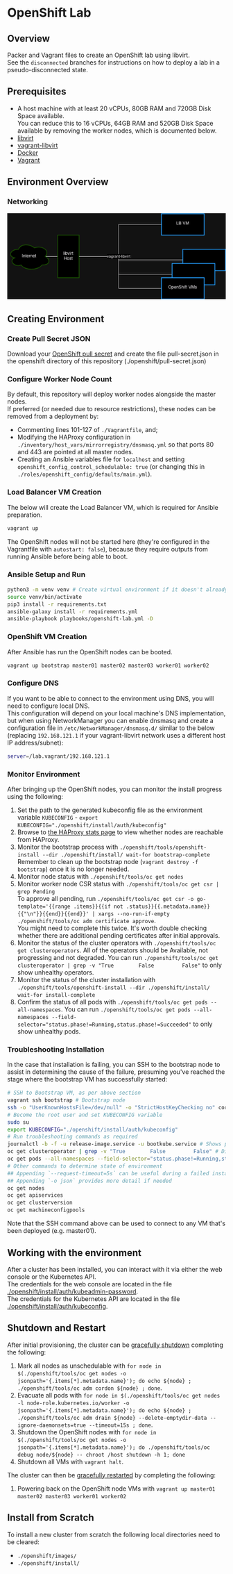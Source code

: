 # OpenShift Lab

## Overview

Packer and Vagrant files to create an OpenShift lab using libvirt.  
See the `disconnected` branches for instructions on how to deploy a lab in a pseudo-disconnected state.

## Prerequisites

- A host machine with at least 20 vCPUs, 80GB RAM and 720GB Disk Space available.  
  You can reduce this to 16 vCPUs, 64GB RAM and 520GB Disk Space available by removing the worker nodes, which is documented below.
- [libvirt](https://wiki.archlinux.org/title/libvirt)
- [vagrant-libvirt](https://vagrant-libvirt.github.io/vagrant-libvirt/)
- [Docker](https://docs.docker.com/engine/install/)
- [Vagrant](https://developer.hashicorp.com/vagrant/docs/installation)

## Environment Overview

### Networking

![libvirt networking](./doc/libvirt%20networking.png "libvirt networking")

## Creating Environment

### Create Pull Secret JSON

Download your [OpenShift pull secret](https://console.redhat.com/openshift/install/pull-secret) and create the file pull-secret.json in the openshift directory of this repository (./openshift/pull-secret.json)

### Configure Worker Node Count

By default, this repository will deploy worker nodes alongside the master nodes.  
If preferred (or needed due to resource restrictions), these nodes can be removed from a deployment by:

- Commenting lines 101-127 of `./Vagrantfile`, and;
- Modifying the HAProxy configuration in `./inventory/host_vars/mirrorregistry/dnsmasq.yml` so that ports 80 and 443 are pointed at all master nodes.
- Creating an Ansible variables file for `localhost` and setting `openshift_config_control_schedulable: true` (or changing this in `./roles/openshift_config/defaults/main.yml`).

### Load Balancer VM Creation

The below will create the Load Balancer VM, which is required for Ansible preparation.

```bash
vagrant up
```

The OpenShift nodes will not be started here (they're configured in the Vagrantfile with `autostart: false`), because they require outputs from running Ansible before being able to boot.

### Ansible Setup and Run

```bash
python3 -m venv venv # Create virtual environment if it doesn't already exist
source venv/bin/activate
pip3 install -r requirements.txt
ansible-galaxy install -r requirements.yml
ansible-playbook playbooks/openshift-lab.yml -D
```

### OpenShift VM Creation

After Ansible has run the OpenShift nodes can be booted.

```bash
vagrant up bootstrap master01 master02 master03 worker01 worker02
```

### Configure DNS

If you want to be able to connect to the environment using DNS, you will need to configure local DNS.  
This configuration will depend on your local machine's DNS implementation, but when using NetworkManager you can enable dnsmasq and create a configuration file in `/etc/NetworkManager/dnsmasq.d/` similar to the below (replacing `192.168.121.1` if your vagrant-libvirt network uses a different host IP address/subnet):

```bash
server=/lab.vagrant/192.168.121.1
```

### Monitor Environment

After bringing up the OpenShift nodes, you can monitor the install progress using the following:

1. Set the path to the generated kubeconfig file as the environment variable `KUBECONFIG` - `export KUBECONFIG="./openshift/install/auth/kubeconfig"`
2. Browse to [the HAProxy stats page](http://lb.lab.vagrant:9001/) to view whether nodes are reachable from HAProxy.
3. Monitor the bootstrap process with `./openshift/tools/openshift-install --dir ./openshift/install/ wait-for bootstrap-complete`  
   Remember to clean up the bootstrap node (`vagrant destroy -f bootstrap`) once it is no longer needed.
4. Monitor node status with `./openshift/tools/oc get nodes`
5. Monitor worker node CSR status with `./openshift/tools/oc get csr | grep Pending`  
   To approve all pending, run `./openshift/tools/oc get csr -o go-template='{{range .items}}{{if not .status}}{{.metadata.name}}{{"\n"}}{{end}}{{end}}' | xargs --no-run-if-empty ./openshift/tools/oc adm certificate approve`.  
   You might need to complete this twice. It's worth double checking whether there are additional pending certificates after initial approvals.
6. Monitor the status of the cluster operators with `./openshift/tools/oc get clusteroperators`.
   All of the operators should be Available, not progressing and not degraded.
   You can run `./openshift/tools/oc get clusteroperator | grep -v "True        False         False"` to only show unhealthy operators.
7. Monitor the status of the cluster installation with `./openshift/tools/openshift-install --dir ./openshift/install/ wait-for install-complete`
8. Confirm the status of all pods with `./openshift/tools/oc get pods --all-namespaces`.
   You can run `./openshift/tools/oc get pods --all-namespaces --field-selector="status.phase!=Running,status.phase!=Succeeded"` to only show unhealthy pods.

### Troubleshooting Installation

In the case that installation is failing, you can SSH to the bootstrap node to assist in determining the cause of the failure, presuming you've reached the stage where the bootstrap VM has successfully started:

```bash
# SSH to Bootstrap VM, as per above section
vagrant ssh bootstrap # Bootstrap node
ssh -o "UserKnownHostsFile=/dev/null" -o "StrictHostKeyChecking no" core@bootstrap.lab.vagrant # Bootstrap node
# Become the root user and set KUBECONFIG variable
sudo su
export KUBECONFIG="./openshift/install/auth/kubeconfig"
# Run troubleshooting commands as required
journalctl -b -f -u release-image.service -u bootkube.service # Shows progress of bootstrap process
oc get clusteroperator | grep -v "True        False         False" # Displays unhealthy cluster operators
oc get pods --all-namespaces --field-selector="status.phase!=Running,status.phase!=Succeeded" # Displays unhealthy pods
# Other commands to determine state of environment
## Appending `--request-timeout=5s` can be useful during a failed install as the API may not be responsive
## Appending `-o json` provides more detail if needed
oc get nodes
oc get apiservices
oc get clusterversion
oc get machineconfigpools
```

Note that the SSH command above can be used to connect to any VM that's been deployed (e.g. master01).

## Working with the environment

After a cluster has been installed, you can interact with it via either the web console or the Kubernetes API.  
The credentials for the web console are located in the file [./openshift/install/auth/kubeadmin-password](./openshift/install/auth/kubeadmin-password).  
The credentials for the Kubernetes API are located in the file [./openshift/install/auth/kubeconfig](./openshift/install/auth/kubeconfig).

## Shutdown and Restart

After initial provisioning, the cluster can be [gracefully shutdown](https://docs.openshift.com/container-platform/4.14/backup_and_restore/graceful-cluster-shutdown.html) completing the following:

1. Mark all nodes as unschedulable with `for node in $(./openshift/tools/oc get nodes -o jsonpath='{.items[*].metadata.name}'); do echo ${node} ; ./openshift/tools/oc adm cordon ${node} ; done`.
2. Evacuate all pods with `for node in $(./openshift/tools/oc get nodes -l node-role.kubernetes.io/worker -o jsonpath='{.items[*].metadata.name}'); do echo ${node} ; ./openshift/tools/oc adm drain ${node} --delete-emptydir-data --ignore-daemonsets=true --timeout=15s ; done`.
3. Shutdown the OpenShift nodes with `for node in $(./openshift/tools/oc get nodes -o jsonpath='{.items[*].metadata.name}'); do ./openshift/tools/oc debug node/${node} -- chroot /host shutdown -h 1; done`
4. Shutdown all VMs with `vagrant halt`.

The cluster can then be [gracefully restarted](https://docs.openshift.com/container-platform/4.14/backup_and_restore/graceful-cluster-restart.html) by completing the following:

1. Powering back on the OpenShift node VMs with `vagrant up master01 master02 master03 worker01 worker02`

## Install from Scratch

To install a new cluster from scratch the following local directories need to be cleared:

- `./openshift/images/`
- `./openshift/install/`
